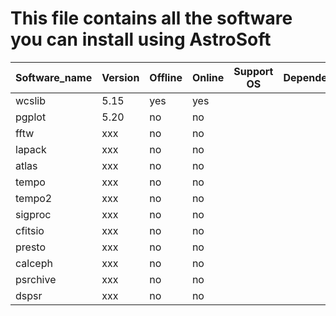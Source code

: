 # This file contains all the software you can install using AstroSoft

Software_name | Version | Offline | Online | Support OS | Dependency | Note
------------- | ------- | ------- | ------ | ---------- | ---------- | ----
wcslib        | 5.15    | yes     | yes    |            |            |      |
pgplot        | 5.20    | no      | no     |            |            |      |
fftw          | xxx     | no      | no     |            |            |      |
lapack        | xxx     | no      | no     |            |            |      |
atlas         | xxx     | no      | no     |            |            |      |
tempo         | xxx     | no      | no     |            |            |      |
tempo2        | xxx     | no      | no     |            |            |      |
sigproc       | xxx     | no      | no     |            |            |      |
cfitsio       | xxx     | no      | no     |            |            |      |
presto        | xxx     | no      | no     |            |            |      |
calceph       | xxx     | no      | no     |            |            |      |
psrchive      | xxx     | no      | no     |            |            |      |
dspsr         | xxx     | no      | no     |            |            |      |
